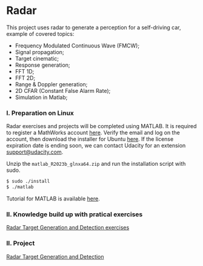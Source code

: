 # Radar

This project uses radar to generate a perception for a self-driving car, example of covered topics:
-   Frequency Modulated Continuous Wave (FMCW);
-   Signal propagation;
-   Target cinematic; 
-   Response generation;
-   FFT 1D;
-   FFT 2D;
-   Range & Doppler generation;
-   2D CFAR (Constant False Alarm Rate);
-   Simulation in Matlab;

### I. Preparation on Linux

Radar exercises and projects will be completed using MATLAB. It is required to register a MathWorks account [here](https://www.mathworks.com/mwaccount/register). Verify the email and log on the account, then download the installer for Ubuntu [here](https://www.mathworks.com/licensecenter/classroom/udacity_sf_radar/). If the license expiration date is ending soon, we can contact Udacity for an extension [support@udacity.com](support@udacity.com).

Unzip the `matlab_R2023b_glnxa64.zip` and run the installation script with sudo.
```bash
$ sudo ./install
$ ./matlab
```

Tutorial for MATLAB is available [here](https://www.mathworks.com/learn/tutorials/matlab-onramp.html).

### II. Knowledge build up with pratical exercises

[Radar Target Generation and Detection exercises](./1-Exercises)

### II. Project

[Radar Target Generation and Detection](./2-Radar_project/README.md)
